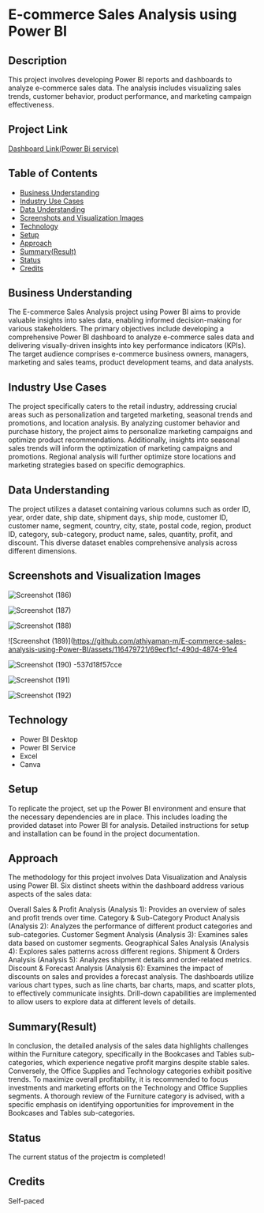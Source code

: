 <!DOCTYPE html>
<html lang="en">
<head>
  <meta charset="UTF-8">
  <meta name="viewport" content="width=device-width, initial-scale=1.0">
 
</head>
<body>

  <h1>E-commerce Sales Analysis using Power BI</h1>

  <h2>Description</h2>
  <p>This project involves developing Power BI reports and dashboards to analyze e-commerce sales data. The analysis includes visualizing sales trends, customer behavior, product performance, and marketing campaign effectiveness.</p>

  <h2>Project Link</h2>
  <p><a href="https://app.powerbi.com/groups/me/reports/d72cf15e-dc86-406d-b04e-e4ebd62e5411/ReportSection4cd11430b7c8dec40913?bookmarkGuid=734354c1-1b08-41f2-9a20-2bf743b2e41f&bookmarkUsage=1&ctid=53bea389-8d25-4bd5-b5d3-87ccb06c1bcd&portalSessionId=464a97c0-6be4-431d-970a-54b0305bab48&fromEntryPoint=export">Dashboard Link(Power Bi service)</a> <!-- Replace with the actual link once available --></p>

  <h2>Table of Contents</h2>
  <ul>
    <li><a href="#business-understanding">Business Understanding</a></li>
    <li><a href="#business-understanding">Industry Use Cases</a></li>
    <li><a href="#data-understanding">Data Understanding</a></li>
    <li><a href="#screenshots-and-visualization-images">Screenshots and Visualization Images</a></li>
    <li><a href="#technology">Technology</a></li>
    <li><a href="#setup">Setup</a></li>
    <li><a href="#approach">Approach</a></li>
    <li><a href="#approach">Summary(Result)</a></li>
    <li><a href="#status">Status</a></li>
    <li><a href="#credits">Credits</a></li>
  </ul>

  <h2>Business Understanding</h2>
  <p>The E-commerce Sales Analysis project using Power BI aims to provide valuable insights into sales data, enabling informed decision-making for various stakeholders. The primary objectives include developing a comprehensive Power BI dashboard to analyze e-commerce sales data and delivering visually-driven insights into key performance indicators (KPIs). The target audience comprises e-commerce business owners, managers, marketing and sales teams, product development teams, and data analysts.</p>

<h2>Industry Use Cases</h2>
<p>The project specifically caters to the retail industry, addressing crucial areas such as personalization and targeted marketing, seasonal trends and promotions, and location analysis. By analyzing customer behavior and purchase history, the project aims to personalize marketing campaigns and optimize product recommendations. Additionally, insights into seasonal sales trends will inform the optimization of marketing campaigns and promotions. Regional analysis will further optimize store locations and marketing strategies based on specific demographics.</p>

  <h2>Data Understanding</h2>
  <p>The project utilizes a dataset containing various columns such as order ID, year, order date, ship date, shipment days, ship mode, customer ID, customer name, segment, country, city, state, postal code, region, product ID, category, sub-category, product name, sales, quantity, profit, and discount. This diverse dataset enables comprehensive analysis across different dimensions.</p>

  <h2>Screenshots and Visualization Images</h2>
  
  ![Screenshot (186)](https://github.com/athiyaman-m/E-commerce-sales-analysis-using-Power-BI/assets/116479721/1cd82f2c-06a1-41ea-85bb-7fe543216e4b)
  
  ![Screenshot (187)](https://github.com/athiyaman-m/E-commerce-sales-analysis-using-Power-BI/assets/116479721/506203af-996e-49f3-8bfe-4820f673f9f5)
  
  ![Screenshot (188)](https://github.com/athiyaman-m/E-commerce-sales-analysis-using-Power-BI/assets/116479721/20de957a-fc07-4b2b-a40f-5ee68570beb4)
  
  ![Screenshot (189)](https://github.com/athiyaman-m/E-commerce-sales-analysis-using-Power-BI/assets/116479721/69ecf1cf-490d-4874-91e4
  
  ![Screenshot (190)](https://github.com/athiyaman-m/E-commerce-sales-analysis-using-Power-BI/assets/116479721/5634ed47-7953-4fa5-8789-c08d7b06a4bb)
-537d18f57cce

  ![Screenshot (191)](https://github.com/athiyaman-m/E-commerce-sales-analysis-using-Power-BI/assets/116479721/85fb1e9d-1582-4ec7-b8ad-7c33cb18759c)
  
  ![Screenshot (192)](https://github.com/athiyaman-m/E-commerce-sales-analysis-using-Power-BI/assets/116479721/d6999e9d-533b-4493-beae-f5740e6a5ae6)





  <h2>Technology</h2>
  <ul>
    <li>Power BI Desktop</li>
<li>Power BI Service</li>
    <li>Excel</li>
<li>Canva</li>

  </ul>

  <h2>Setup</h2>
  <p>To replicate the project, set up the Power BI environment and ensure that the necessary dependencies are in place. This includes loading the provided dataset into Power BI for analysis. Detailed instructions for setup and installation can be found in the project documentation.</p>

  <h2>Approach</h2>
  <p>The methodology for this project involves Data Visualization and Analysis using Power BI. Six distinct sheets within the dashboard address various aspects of the sales data:

Overall Sales & Profit Analysis (Analysis 1): Provides an overview of sales and profit trends over time.
Category & Sub-Category Product Analysis (Analysis 2): Analyzes the performance of different product categories and sub-categories.
Customer Segment Analysis (Analysis 3): Examines sales data based on customer segments.
Geographical Sales Analysis (Analysis 4): Explores sales patterns across different regions.
Shipment & Orders Analysis (Analysis 5): Analyzes shipment details and order-related metrics.
Discount & Forecast Analysis (Analysis 6): Examines the impact of discounts on sales and provides a forecast analysis.
The dashboards utilize various chart types, such as line charts, bar charts, maps, and scatter plots, to effectively communicate insights. Drill-down capabilities are implemented to allow users to explore data at different levels of details.</p>

<h2>Summary(Result)</h2>
<p>In conclusion, the detailed analysis of the sales data highlights challenges within the Furniture category, specifically in the Bookcases and Tables sub-categories, which experience negative profit margins despite stable sales. Conversely, the Office Supplies and Technology categories exhibit positive trends. To maximize overall profitability, it is recommended to focus investments and marketing efforts on the Technology and Office Supplies segments. A thorough review of the Furniture category is advised, with a specific emphasis on identifying opportunities for improvement in the Bookcases and Tables sub-categories.</p>
  <h2>Status</h2>
  <p>The current status of the projectm is completed!</p>

  <h2>Credits</h2>
  <p>Self-paced</p>

</body>
</html>
